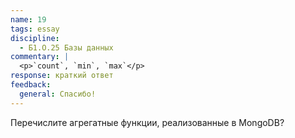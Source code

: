 ```yaml
---
name: 19
tags: essay
discipline:
  - Б1.О.25 Базы данных
commentary: |
  <p>`count`, `min`, `max`</p>
response: краткий ответ
feedback:
  general: Cпасибо!
---
```


Перечислите агрегатные функции, реализованные в MongoDB?